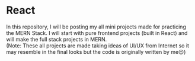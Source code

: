 # React
In this repository, I will be posting my all mini projects made for practicing the MERN Stack.
I will start with pure frontend projects (built in React) and will make the full stack projects in MERN.
<br/>
(Note: These all projects are made taking ideas of UI/UX from Internet so it may resemble in the final looks but the code is originally written by me😉)
